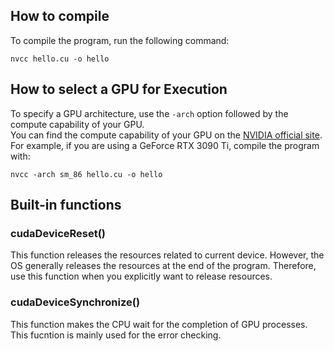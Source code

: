 ## How to compile

To compile the program, run the following command:

```shell
nvcc hello.cu -o hello
```

## How to select a GPU for Execution

To specify a GPU architecture, use the `-arch` option followed by the compute capability of your GPU.   
You can find the compute capability of your GPU on the [NVIDIA official site](https://developer.nvidia.com/cuda-gpus).  
For example, if you are using a GeForce RTX 3090 Ti, compile the program with:

```shell
nvcc -arch sm_86 hello.cu -o hello
```

## Built-in functions

### cudaDeviceReset()

This function releases the resources related to current device.
However, the OS generally releases the resources at the end of the program.
Therefore, use this function when you explicitly want to release resources.

### cudaDeviceSynchronize()

This function makes the CPU wait for the completion of GPU processes.
This fucntion is mainly used for the error checking.
